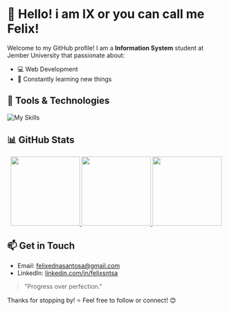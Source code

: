 # 👋 Hello! i am IX or you can call me Felix!

Welcome to my GitHub profile! I am a **Information System** student at Jember University that passionate about:

- 💻 Web Development
- 🌱 Constantly learning new things  

## 🔧 Tools & Technologies
![My Skills](https://skillicons.dev/icons?i=html,css,js,vue,tailwind,bootstrap,php,laravel,python,git,github,vscode,figma)

## 📊 GitHub Stats
<p align="center">
  <a href="https://github.com/felixedsntsa">
    <img height="160em" src="https://github-readme-stats-eight-theta.vercel.app/api?username=felixedsntsa&show_icons=true&theme=algolia&include_all_commits=true&count_private=true"/>
    <img height="160em" src="https://github-readme-stats-eight-theta.vercel.app/api/top-langs/?username=felixedsntsa&layout=compact&langs_count=8&theme=algolia"/>
    <img height="160em" src="https://github-readme-streak-stats.herokuapp.com/?user=felixedsntsa&theme=radical&hide_border=false"/>
  </a>
</p>


## 📫 Get in Touch
- Email: [felixednasantosa@gmail.com](mailto:felixednasantosa@gmail.com)
- LinkedIn: [linkedin.com/in/felixsntsa](https://linkedin.com/in/felix-edna-santosa-1baa452a6)

> "Progress over perfection."

Thanks for stopping by! ⭐ Feel free to follow or connect! 😊
